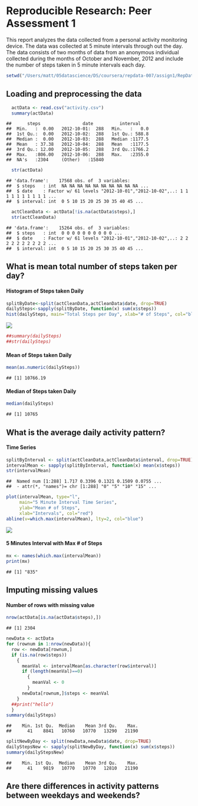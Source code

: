 # Reproducible Research: Peer Assessment 1

This report analyzes the data collected from a personal activity monitoring device. The data was collected at 5 minute intervals through out the day. The data consists of two months of data from an anonymous individual collected during the months of October and November, 2012 and include the number of steps taken in 5 minute intervals each day.


```r
setwd("/Users/matt/05datascience/DS/coursera/repdata-007/assign1/RepData_PeerAssessment1")
```

## Loading and preprocessing the data

```r
  actData <- read.csv("activity.csv")
  summary(actData)
```

```
##      steps                date          interval     
##  Min.   :  0.00   2012-10-01:  288   Min.   :   0.0  
##  1st Qu.:  0.00   2012-10-02:  288   1st Qu.: 588.8  
##  Median :  0.00   2012-10-03:  288   Median :1177.5  
##  Mean   : 37.38   2012-10-04:  288   Mean   :1177.5  
##  3rd Qu.: 12.00   2012-10-05:  288   3rd Qu.:1766.2  
##  Max.   :806.00   2012-10-06:  288   Max.   :2355.0  
##  NA's   :2304     (Other)   :15840
```

```r
  str(actData)
```

```
## 'data.frame':	17568 obs. of  3 variables:
##  $ steps   : int  NA NA NA NA NA NA NA NA NA NA ...
##  $ date    : Factor w/ 61 levels "2012-10-01","2012-10-02",..: 1 1 1 1 1 1 1 1 1 1 ...
##  $ interval: int  0 5 10 15 20 25 30 35 40 45 ...
```

```r
  actCleanData <- actData[!is.na(actData$steps),]
  str(actCleanData)
```

```
## 'data.frame':	15264 obs. of  3 variables:
##  $ steps   : int  0 0 0 0 0 0 0 0 0 0 ...
##  $ date    : Factor w/ 61 levels "2012-10-01","2012-10-02",..: 2 2 2 2 2 2 2 2 2 2 ...
##  $ interval: int  0 5 10 15 20 25 30 35 40 45 ...
```
## What is mean total number of steps taken per day?
#### Histogram of Steps taken Daily

```r
splitByDate<-split(actCleanData,actCleanData$date, drop=TRUE)  
dailySteps<-sapply(splitByDate, function(x) sum(x$steps))  
hist(dailySteps, main="Total Steps per Day", xlab="# of Steps", col="blue")
```

![](./PA1_template_files/figure-html/unnamed-chunk-3-1.png) 

```r
##summary(dailySteps)
##str(dailySteps)
```
#### Mean of Steps taken Daily

```r
mean(as.numeric(dailySteps))                  
```

```
## [1] 10766.19
```
#### Median of Steps taken Daily

```r
median(dailySteps)                    
```

```
## [1] 10765
```
## What is the average daily activity pattern?
#### Time Series

```r
splitByInterval <- split(actCleanData,actCleanData$interval, drop=TRUE)     
intervalMean <- sapply(splitByInterval, function(x) mean(x$steps))
str(intervalMean)
```

```
##  Named num [1:288] 1.717 0.3396 0.1321 0.1509 0.0755 ...
##  - attr(*, "names")= chr [1:288] "0" "5" "10" "15" ...
```

```r
plot(intervalMean, type="l",  
     main="5 Minute Interval Time Series", 
     ylab="Mean # of Steps", 
     xlab="Intervals", col="red")                          
abline(v=which.max(intervalMean), lty=2, col="blue")                   
```

![](./PA1_template_files/figure-html/unnamed-chunk-6-1.png) 

#### 5 Minutes Interval with Max # of Steps 

```r
mx <- names(which.max(intervalMean))
print(mx)
```

```
## [1] "835"
```
## Imputing missing values

#### Number of rows with missing value

```r
nrow(actData[is.na(actData$steps),])
```

```
## [1] 2304
```


```r
newData <- actData
for (rownum in 1:nrow(newData)){
  row <- newData[rownum,]
  if (is.na(row$steps))
    {
      meanVal <- intervalMean[as.character(row$interval)]
      if (length(meanVal)==0)
        {
          meanVal <- 0
        }
      newData[rownum,]$steps <- meanVal
    } 
  ##print("hello")
  }
summary(dailySteps)
```

```
##    Min. 1st Qu.  Median    Mean 3rd Qu.    Max. 
##      41    8841   10760   10770   13290   21190
```

```r
splitNewByDay <- split(newData,newData$date, drop=TRUE)                  
dailyStepsNew <- sapply(splitNewByDay, function(x) sum(x$steps))   
summary(dailyStepsNew)
```

```
##    Min. 1st Qu.  Median    Mean 3rd Qu.    Max. 
##      41    9819   10770   10770   12810   21190
```

## Are there differences in activity patterns between weekdays and weekends?
